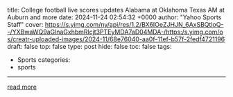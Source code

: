 title: College football live scores updates Alabama at Oklahoma Texas AM at Auburn and more
date: 2024-11-24 02:54:32 +0000
author: "Yahoo Sports Staff"
cover: https://s.yimg.com/ny/api/res/1.2/BX6IOeZJHJN_6AxSBQtloQ--/YXBwaWQ9aGlnaGxhbmRlcjt3PTEyMDA7aD04MDA-/https:/s.yimg.com/os/creatr-uploaded-images/2024-11/68e76040-aa0f-11ef-b57f-2fedf4721196
draft: false
top: false
type: post
hide: false
toc: false
tags:
  - Sports
categories:
  - sports
---



[read more](https://sports.yahoo.com/live/college-football-live-scores-updates-alabama-at-oklahoma-texas-am-at-auburn-and-more-154550078.html)
